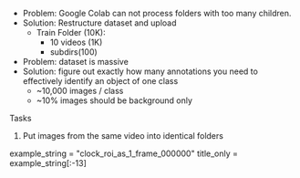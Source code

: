 - Problem: Google Colab can not process folders with too many children.
- Solution: Restructure dataset and upload
    - Train Folder (10K): 
        - 10 videos (1K)
        - subdirs(100)
- Problem: dataset is massive
- Solution: figure out exactly how many annotations you need to effectively identify an object of one class
    - ~10,000 images / class
    - ~10% images should be background only

Tasks
1. Put images from the same video into identical folders

example_string = "clock_roi_as_1_frame_000000"
title_only = example_string[:-13]
